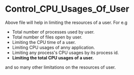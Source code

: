 # Control_CPU_Usages_Of_User

Above file will help in limiting the resources of a user.
For e.g
+ Total number of processes used by user.
+ Total number of files open by user.
+ Limiting the CPU time of a user.
+ Limiting CPU usages of anny application.
+ Limiting any process's CPU usages by its process id.
+ **Limiting the total CPU usages of a user.**

and so many other limitations on the resources of user.

